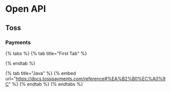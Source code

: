 # Open API

## Toss

### Payments

{% tabs %}
{% tab title="First Tab" %}

{% endtab %}

{% tab title="Java" %}
{% embed url="https://docs.tosspayments.com/reference#%EA%B2%B0%EC%A0%9C" %}
{% endtab %}
{% endtabs %}